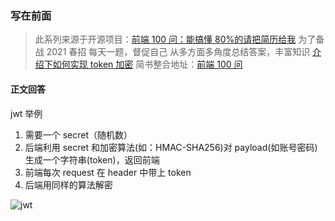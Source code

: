 ### 写在前面

> 此系列来源于开源项目：[前端 100 问：能搞懂 80%的请把简历给我](https://github.com/yygmind/blog/issues/43)
> 为了备战 2021 春招
> 每天一题，督促自己
> 从多方面多角度总结答案，丰富知识
> [介绍下如何实现 token 加密](https://github.com/Advanced-Frontend/Daily-Interview-Question/issues/106)
> 简书整合地址：[前端 100 问](https://www.jianshu.com/c/70e2e00df1b0)

#### 正文回答

jwt 举例

1. 需要一个 secret（随机数）
2. 后端利用 secret 和加密算法(如：HMAC-SHA256)对 payload(如账号密码)生成一个字符串(token)，返回前端
3. 前端每次 request 在 header 中带上 token
4. 后端用同样的算法解密

![jwt](https://picb.zhimg.com/v2-f1556c71042566d4a6f69ee20c2870ae_r.jpg)
